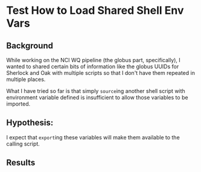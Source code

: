 # Test How to Load Shared Shell Env Vars

## Background

While working on the NCI WQ pipeline (the globus part, specifically), I wanted
to shared certain bits of information like the globus UUIDs for Sherlock and
Oak with multiple scripts so that I don't have them repeated in multiple places.

What I have tried so far is that simply `source`ing another shell script with
environment variable defined is insufficient to allow those variables to be
imported.

## Hypothesis:

I expect that `export`ing these variables will make them available to the
calling script.

## Results
